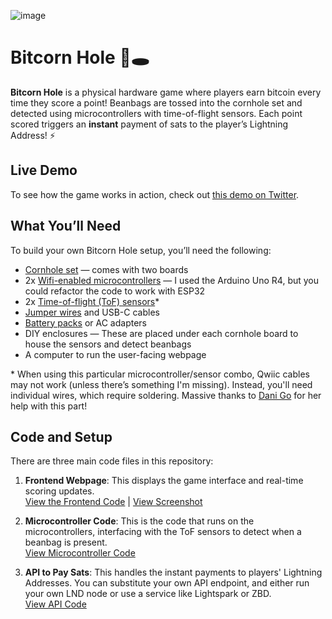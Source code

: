 ![image](https://github.com/user-attachments/assets/6203ecbb-de3d-4308-81ec-74ea63075224)

# Bitcorn Hole 🌽🕳️

**Bitcorn Hole** is a physical hardware game where players earn bitcoin every time they score a point! Beanbags are tossed into the cornhole set and detected using microcontrollers with time-of-flight sensors. Each point scored triggers an **instant** payment of sats to the player’s Lightning Address! ⚡

## Live Demo

To see how the game works in action, check out [this demo on Twitter](https://x.com/D_plus__plus/status/1807889900093821104).

## What You’ll Need

To build your own Bitcorn Hole setup, you’ll need the following:

- [Cornhole set](https://www.amazon.com/dp/B07S1PYYTV) — comes with two boards
- 2x [Wifi-enabled microcontrollers](https://www.amazon.com/dp/B0C8V88Z9D) —
  I used the Arduino Uno R4, but you could refactor the code to work with ESP32
- 2x [Time-of-flight (ToF) sensors](https://a.co/d/5bQHzve)\*
- [Jumper wires](https://www.amazon.com/California-JOS-Breadboard-Optional-Multicolored/dp/B0BRTJQZRD) and USB-C cables
- [Battery packs](https://www.amazon.com/gp/product/B08LH26PFT) or AC adapters
- DIY enclosures —
  These are placed under each cornhole board to house the sensors and detect beanbags
- A computer to run the user-facing webpage

\* When using this particular microcontroller/sensor combo, Qwiic cables may not work (unless there’s something I'm missing). Instead, you'll need individual wires, which require soldering. Massive thanks to [Dani Go](https://www.youtube.com/@bitcoineando) for her help with this part!

## Code and Setup

There are three main code files in this repository:

1. **Frontend Webpage**: This displays the game interface and real-time scoring updates.  
   [View the Frontend Code](#link-to-frontend-code) | [View Screenshot](#link-to-screenshot)

2. **Microcontroller Code**: This is the code that runs on the microcontrollers, interfacing with the ToF sensors to detect when a beanbag is present.  
   [View Microcontroller Code](#link-to-microcontroller-code)

3. **API to Pay Sats**: This handles the instant payments to players' Lightning Addresses. You can substitute your own API endpoint, and either run your own LND node or use a service like Lightspark or ZBD.  
   [View API Code](#link-to-api-code)


